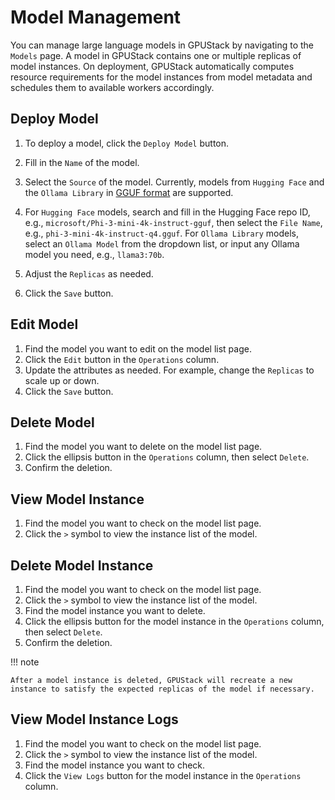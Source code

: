 # Model Management

You can manage large language models in GPUStack by navigating to the `Models` page. A model in GPUStack contains one or multiple replicas of model instances. On deployment, GPUStack automatically computes resource requirements for the model instances from model metadata and schedules them to available workers accordingly.

## Deploy Model

1. To deploy a model, click the `Deploy Model` button.

2. Fill in the `Name` of the model.

3. Select the `Source` of the model. Currently, models from `Hugging Face` and the `Ollama Library` in [GGUF format](https://github.com/ggerganov/ggml/blob/master/docs/gguf.md) are supported.

4. For `Hugging Face` models, search and fill in the Hugging Face repo ID, e.g., `microsoft/Phi-3-mini-4k-instruct-gguf`, then select the `File Name`, e.g., `phi-3-mini-4k-instruct-q4.gguf`. For `Ollama Library` models, select an `Ollama Model` from the dropdown list, or input any Ollama model you need, e.g., `llama3:70b`.

5. Adjust the `Replicas` as needed.

6. Click the `Save` button.

## Edit Model

1. Find the model you want to edit on the model list page.
2. Click the `Edit` button in the `Operations` column.
3. Update the attributes as needed. For example, change the `Replicas` to scale up or down.
4. Click the `Save` button.

## Delete Model

1. Find the model you want to delete on the model list page.
2. Click the ellipsis button in the `Operations` column, then select `Delete`.
3. Confirm the deletion.

## View Model Instance

1. Find the model you want to check on the model list page.
2. Click the `>` symbol to view the instance list of the model.

## Delete Model Instance

1. Find the model you want to check on the model list page.
2. Click the `>` symbol to view the instance list of the model.
3. Find the model instance you want to delete.
4. Click the ellipsis button for the model instance in the `Operations` column, then select `Delete`.
5. Confirm the deletion.

!!! note

    After a model instance is deleted, GPUStack will recreate a new instance to satisfy the expected replicas of the model if necessary.

## View Model Instance Logs

1. Find the model you want to check on the model list page.
2. Click the `>` symbol to view the instance list of the model.
3. Find the model instance you want to check.
4. Click the `View Logs` button for the model instance in the `Operations` column.
